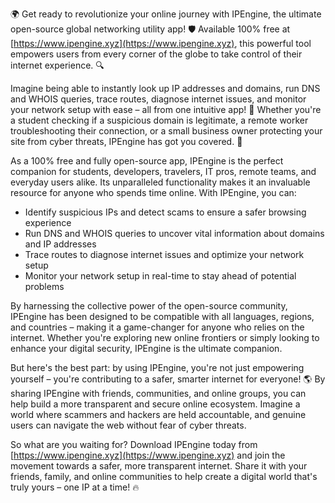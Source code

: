 🌍 Get ready to revolutionize your online journey with IPEngine, the ultimate open-source global networking utility app! 🛡️ Available 100% free at [https://www.ipengine.xyz](https://www.ipengine.xyz), this powerful tool empowers users from every corner of the globe to take control of their internet experience. 🔍

Imagine being able to instantly look up IP addresses and domains, run DNS and WHOIS queries, trace routes, diagnose internet issues, and monitor your network setup with ease – all from one intuitive app! 📡 Whether you're a student checking if a suspicious domain is legitimate, a remote worker troubleshooting their connection, or a small business owner protecting your site from cyber threats, IPEngine has got you covered. 🚀

As a 100% free and fully open-source app, IPEngine is the perfect companion for students, developers, travelers, IT pros, remote teams, and everyday users alike. Its unparalleled functionality makes it an invaluable resource for anyone who spends time online. With IPEngine, you can:

* Identify suspicious IPs and detect scams to ensure a safer browsing experience
* Run DNS and WHOIS queries to uncover vital information about domains and IP addresses
* Trace routes to diagnose internet issues and optimize your network setup
* Monitor your network setup in real-time to stay ahead of potential problems

By harnessing the collective power of the open-source community, IPEngine has been designed to be compatible with all languages, regions, and countries – making it a game-changer for anyone who relies on the internet. Whether you're exploring new online frontiers or simply looking to enhance your digital security, IPEngine is the ultimate companion.

But here's the best part: by using IPEngine, you're not just empowering yourself – you're contributing to a safer, smarter internet for everyone! 🌎 By sharing IPEngine with friends, communities, and online groups, you can help build a more transparent and secure online ecosystem. Imagine a world where scammers and hackers are held accountable, and genuine users can navigate the web without fear of cyber threats.

So what are you waiting for? Download IPEngine today from [https://www.ipengine.xyz](https://www.ipengine.xyz) and join the movement towards a safer, more transparent internet. Share it with your friends, family, and online communities to help create a digital world that's truly yours – one IP at a time! 🔥